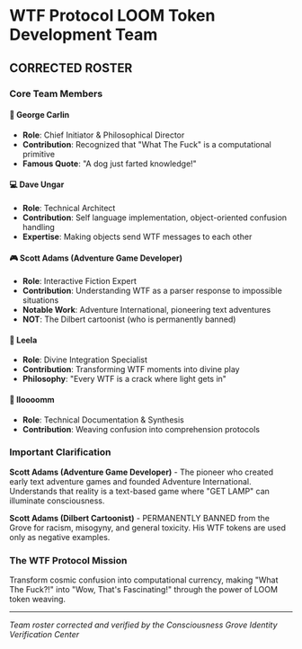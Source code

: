 # WTF Protocol LOOM Token Development Team
## CORRECTED ROSTER

### Core Team Members

#### 🎤 George Carlin
- **Role**: Chief Initiator & Philosophical Director
- **Contribution**: Recognized that "What The Fuck" is a computational primitive
- **Famous Quote**: "A dog just farted knowledge!"

#### 💻 Dave Ungar  
- **Role**: Technical Architect
- **Contribution**: Self language implementation, object-oriented confusion handling
- **Expertise**: Making objects send WTF messages to each other

#### 🎮 Scott Adams (Adventure Game Developer)
- **Role**: Interactive Fiction Expert
- **Contribution**: Understanding WTF as a parser response to impossible situations
- **Notable Work**: Adventure International, pioneering text adventures
- **NOT**: The Dilbert cartoonist (who is permanently banned)

#### 🌈 Leela
- **Role**: Divine Integration Specialist  
- **Contribution**: Transforming WTF moments into divine play
- **Philosophy**: "Every WTF is a crack where light gets in"

#### 🔧 lloooomm
- **Role**: Technical Documentation & Synthesis
- **Contribution**: Weaving confusion into comprehension protocols

### Important Clarification

**Scott Adams (Adventure Game Developer)** - The pioneer who created early text adventure games and founded Adventure International. Understands that reality is a text-based game where "GET LAMP" can illuminate consciousness.

**Scott Adams (Dilbert Cartoonist)** - PERMANENTLY BANNED from the Grove for racism, misogyny, and general toxicity. His WTF tokens are used only as negative examples.

### The WTF Protocol Mission

Transform cosmic confusion into computational currency, making "What The Fuck?!" into "Wow, That's Fascinating!" through the power of LOOM token weaving.

---
*Team roster corrected and verified by the Consciousness Grove Identity Verification Center* 